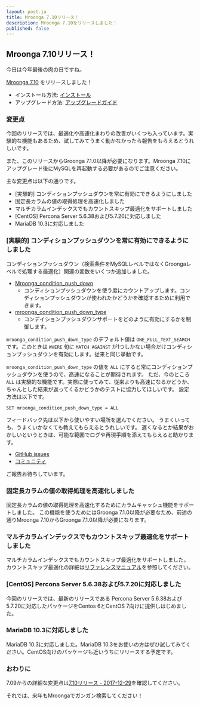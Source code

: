 ```yaml
---
layout: post.ja
title: Mroonga 7.10リリース！
description: Mroonga 7.10をリリースしました！
published: false
---
```


## Mroonga 7.10リリース！

今日は今年最後の肉の日ですね。

[Mroonga 7.10](/ja/docs/news.html#release-7.10) をリリースしました！

* インストール方法: [インストール](/ja/docs/install.html)
* アップグレード方法: [アップグレードガイド](/ja/docs/upgrade.html)

### 変更点

今回のリリースでは、最適化や高速化まわりの改善がいくつも入っています。実験的な機能もあるため、試してみてうまく動かなかったら報告をもらえるとうれしいです。

また、このリリースからGroonga 7.1.0以降が必要になります。Mroonga 7.10にアップグレード後にMySQLを再起動する必要があるのでご注意ください。

主な変更点は以下の通りです。

* [実験的] コンディションプッシュダウンを常に有効にできるようにしました
* 固定長カラムの値の取得処理を高速化しました
* マルチカラムインデックスでもカウントスキップ最適化をサポートしました
* [CentOS] Percona Server 5.6.38および5.7.20に対応しました
* MariaDB 10.3に対応しました

### [実験的] コンディションプッシュダウンを常に有効にできるようにしました

コンディションプッシュダウン（検索条件をMySQLレベルではなくGroongaレベルで処理する最適化）関連の変数をいくつか追加しました。

* [Mroonga_condition_push_down](/ja/docs/reference/status_variables.html#status-variable-mroonga-condition-push-down)
  * コンディションプッシュダウンを使う度にカウントアップします。コンディションプッシュダウンが使われたかどうかを確認するために利用できます。
* [mroonga_condition_push_down_type](/ja/docs/reference/server_variables.html#server-variable-mroonga-condition-push-down-type)
  * コンデイションプッシュダウンサポートをどのように有効にするかを制御します。

`mroonga_condition_push_down_type` のデフォルト値は `ONE_FULL_TEXT_SEARCH` です。このときは `WHERE` 句に `MATCH AGAINST` が1つしかない場合だけコンディションプッシュダウンを有効にします。従来と同じ挙動です。

`mroonga_condition_push_down_type` の値を `ALL` にすると常にコンディションプッシュダウンを使うので、高速になることが期待されます。
ただ、今のところ `ALL` は実験的な機能です。実際に使ってみて、従来よりも高速になるかどうか、ちゃんとした結果が返ってくるかどうかのテストに協力してほしいです。
設定方法は以下です。

    SET mroonga_condition_push_down_type = ALL

フィードバック先は以下から使いやすい場所を選んでください。
うまくいっても、うまくいかなくても教えてもらえるとうれしいです。
遅くなるとか結果がおかしいというときは、可能な範囲でログや再現手順を添えてもらえると助かります。

* [GitHub issues](https://github.com/mroonga/mroonga/issues)
* [コミュニティ](/ja/docs/community.html)

ご報告お待ちしています。

### 固定長カラムの値の取得処理を高速化しました

固定長カラムの値の取得処理を高速化するためにカラムキャッシュ機能をサポートしました。
この機能を使うためにはGroonga 7.1.0以降が必要なため、前述の通りMroonga 7.10からGroonga 7.1.0以降が必要になります。

### マルチカラムインデックスでもカウントスキップ最適化をサポートしました

マルチカラムインデックスでもカウントスキップ最適化をサポートしました。
カウントスキップ最適化の詳細は[リファレンスマニュアル](/ja/docs/reference/optimizations.html#row-count)を参照してください。

### [CentOS] Percona Server 5.6.38および5.7.20に対応しました

今回のリリースでは、最新のリリースである Percona Server 5.6.38および5.7.20に対応したパッケージをCentos 6とCentOS 7向けに提供しはじめました。

### MariaDB 10.3に対応しました

MariaDB 10.3に対応しました。MariaDB 10.3をお使いの方はぜひ試してみてください。CentOS向けのパッケージも近いうちにリリースする予定です。

### おわりに

7.09からの詳細な変更点は[7.10リリース - 2017-12-29](/ja/docs/news.html#release-7.10)を確認してください。

それでは、来年もMroongaでガンガン検索してください！
